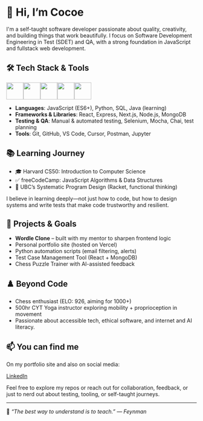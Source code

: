 # 👋 Hi, I’m Cocoe

I'm a self-taught software developer passionate about quality, creativity, and building things that work beautifully. I focus on Software Development Engineering in Test (SDET) and QA, with a strong foundation in JavaScript and fullstack web development.

## 🛠️ Tech Stack & Tools

<img src="https://cdn.jsdelivr.net/gh/devicons/devicon/icons/javascript/javascript-plain.svg" width="45px" height="45px"/><img src="https://cdn.jsdelivr.net/gh/devicons/devicon@latest/icons/python/python-plain-wordmark.svg" width="45px" height="45px"/><img src="https://cdn.jsdelivr.net/gh/devicons/devicon/icons/react/react-original.svg" height="45px"/><img src="https://cdn.jsdelivr.net/gh/devicons/devicon/icons/nodejs/nodejs-original-wordmark.svg" height="45px"/><img src="https://cdn.jsdelivr.net/gh/devicons/devicon/icons/express/express-original-wordmark.svg" height="45px"/>

- **Languages**: JavaScript (ES6+), Python, SQL, Java (learning)
- **Frameworks & Libraries**: React, Express, Next.js, Node.js, MongoDB
- **Testing & QA**: Manual & automated testing, Selenium, Mocha, Chai, test planning
- **Tools**: Git, GitHub, VS Code, Cursor, Postman, Jupyter

## 📚 Learning Journey

- 🎓 Harvard CS50: Introduction to Computer Science  
- ✅ freeCodeCamp: JavaScript Algorithms & Data Structures  
- 📘 UBC’s Systematic Program Design (Racket, functional thinking)  

I believe in learning deeply—not just how to code, but how to design systems and write tests that make code trustworthy and resilient.

## 🚀 Projects & Goals

- **Wordle Clone** – built with my mentor to sharpen frontend logic
- Personal portfolio site (hosted on Vercel)
- Python automation scripts (email filtering, alerts)
- Test Case Management Tool (React + MongoDB)
- Chess Puzzle Trainer with AI-assisted feedback

## ♟️ Beyond Code

- Chess enthusiast (ELO: 926, aiming for 1000+)
- 500hr CYT Yoga instructor exploring mobility + proprioception in movement
- Passionate about accessible tech, ethical software, and internet and AI literacy.


## 📫 You can find me

On my portfolio site and also on social media:

[LinkedIn](http://linkedin.com/in/courtnelliott)

Feel free to explore my repos or reach out for collaboration, feedback, or just to nerd out about testing, tooling, or self-taught journeys.

---
🧠 *“The best way to understand is to teach.” — Feynman*

